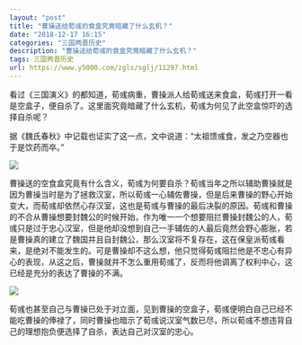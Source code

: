 ```yaml
---
layout: "post"
title: "曹操送给荀彧的食盒究竟暗藏了什么玄机？"
date: "2018-12-17 16:15"
categories: "三国两晋历史"
description: "曹操送给荀彧的食盒究竟暗藏了什么玄机？"
tags: 三国两晋历史
url: https://www.y5000.com/zgls/sglj/11297.html
---
```






看过《三国演义》的都知道，荀彧病重，曹操派人给荀彧送来食盒，荀彧打开一看是空盒子，便自杀了。这里面究竟暗藏了什么玄机，荀彧为何见了此空盒惊吓的选择自杀呢？

据《魏氏春秋》中记载也证实了这一点，文中说道：“太祖馈彧食，发之乃空器也于是饮药而卒。”

![](https://img.y5000.com/uploads/allimg/170118/141142JC-0.jpg)

曹操送的空食盒究竟有什么含义，荀彧为何要自杀？荀彧当年之所以辅助曹操就是因为曹操当时是为了拯救汉室，所以荀彧一心辅佐曹操，但是后来曹操的野心开始变大，而荀彧却依然心存汉室，这也是荀彧与曹操的最后决裂的原因。荀彧和曹操的不合从曹操想要封魏公的时候开始，作为唯一一个想要阻拦曹操封魏公的人，荀彧只是过于忠心汉室，但是他却没想到自己一手辅佐的人最后竟然会野心膨胀，若是曹操真的建立了魏国并且自封魏公，那么汉室将不复存在，这在保皇派荀彧看来，是绝对不能发生的。可是曹操却不这么想，他只觉得荀彧阻拦他是不忠心有异心的表现，从这之后，曹操就并不怎么重用荀彧了，反而将他调离了权利中心，这已经是充分的表达了曹操的不满。

![](https://img.y5000.com/uploads/allimg/170118/141142KU-1.jpg)

荀彧也甚至自己与曹操已处于对立面，见到曹操的空盒子，荀彧便明白自己已经不能吃曹操的俸禄了，同时曹操也暗示了荀彧说汉室气数已尽，所以荀彧不想违背自己的理想抱负便选择了自杀，表达自己对汉室的忠心。
